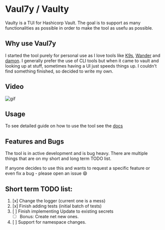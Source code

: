 # Vaul7y / Vaulty

Vaulty is a TUI for Hashicorp Vault. The goal is to support as many functionalities as possible in order to make the tool as usefu as possible.   

## Why use Vaul7y 
   
I started the tool purely for personal use as I love tools like [K9s](https://github.com/derailed/k9s), [Wander](https://github.com/robinovitch61/wander) and [damon](https://github.com/hashicorp/damon). I generally prefer the use of CLI tools but when it came to vault and looking up at stuff, sometimes having a UI just speeds things up. I couldn't find something finished, so decided to write my own.

## Video
![gif](./images/vaulty-min.gif)

## Usage

To see detailed guide on how to use the tool see the [docs](./docs/usage.md)

## Features and Bugs

The tool is in active development and is bug heavy. There are multiple things that are on my short and long term TODO list.

If anyone decides to use this and wants to request a specific feature or even fix a bug - please open an issue :smile:

## Short term TODO list:
1. [x] Change the logger (current one is a mess)
2. [x] Finish adding tests (initial batch of tests)
3. [ ] Finish implementing Update to existing secrets
    - [ ] Bonus: Create net new ones.
4. [ ] Support for namespace changes. 